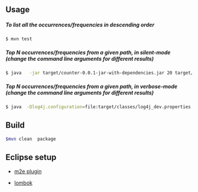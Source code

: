 ## Usage

##### To list all the occurrences/frequencies in descending order 
```bash
$ mvn test
```

##### Top N occurrences/frequencies from a given path, in silent-mode (change the command line arguments for different results)
```bash
$ java   -jar target/counter-0.0.1-jar-with-dependencies.jar 20 target/test-classes/files
```

##### Top N occurrences/frequencies from a given path, in verbose-mode (change the command line arguments for different results)   
```bash
$ java  -Dlog4j.configuration=file:target/classes/log4j_dev.properties -jar target/counter-0.0.1-jar-with-dependencies.jar 20 target/test-classes/files
```

## Build

```bash
$mvn clean  package
```

 
## Eclipse setup 
- [m2e plugin](https://stackoverflow.com/questions/8620127/maven-in-eclipse-step-by-step-installation)

- [lombok](https://projectlombok.org/setup/eclipse)

